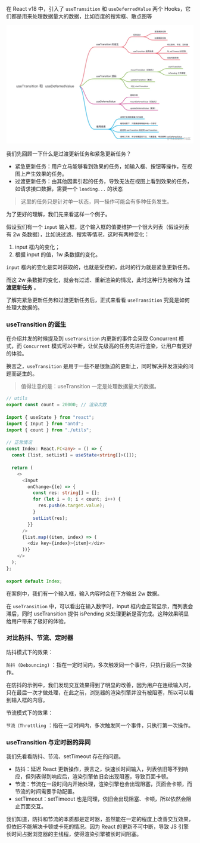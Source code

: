 在 React v18 中，引入了 `useTransition` 和 `useDeferredValue` 两个 Hooks，它们都是用来处理数据量大的数据，比如百度的搜索框、散点图等

![img.png](img.png)

我们先回顾一下什么是过渡更新任务和紧急更新任务？

* 紧急更新任务：用户立马能够看到效果的任务，如输入框、按钮等操作，在视图上产生效果的任务。
* 过渡更新任务：由其他因素引起的任务，导致无法在视图上看到效果的任务，如请求接口数据，需要一个 `loading...` 的状态

> 这里的任务只是针对单一状态，同一操作可能会有多种任务发生。

为了更好的理解，我们先来看这样一个例子。

假设我们有一个 `input` 输入框，这个输入框的值要维护一个很大列表（假设列表有 2w 条数据），比如说过滤、搜索等情况，这时有两种变化：

1. input 框内的变化；
2. 根据 input 的值，1w 条数据的变化。

`input` 框内的变化是实时获取的，也就是受控的，此时的行为就是紧急更新任务。


而这 2w 条数据的变化，就会有过滤、重新渲染的情况，此时这种行为被称为 **过渡更新任务** 。

了解完紧急更新任务和过渡更新任务后，正式来看看 `useTransition` 究竟是如何处理大数据的。

### useTransition 的诞生

在介绍并发的时候提及到 `useTransition` 内更新的事件会采取 Concurrent 模式，而 `Concurrent` 模式可以中断，让优先级高的任务先进行渲染，让用户有更好的体验。

换言之，`useTransition` 是用于一些不是很急迫的更新上，同时解决并发渲染的问题而诞生的。

> 值得注意的是：useTransition 一定是处理数据量大的数据。

```ts
// utils 
export const count = 20000; // 渲染次数

import { useState } from "react";
import { Input } from "antd";
import { count } from "./utils";

// 正常情况
const Index: React.FC<any> = () => {
  const [list, setList] = useState<string[]>([]);

  return (
    <>
      <Input
        onChange={(e) => {
          const res: string[] = [];
          for (let i = 0; i < count; i++) {
            res.push(e.target.value);
          }
          setList(res);
        }}
      />
      {list.map((item, index) => (
        <div key={index}>{item}</div>
      ))}
    </>
  );
};

export default Index;
```

在案例中，我们有一个输入框，输入内容时会在下方输出 2w 数据。

在 `useTransition` 中，可以看出在输入数字时，input 框内会正常显示，而列表会滞后，同时 useTransition 提供 isPending 来处理更新是否完成。这种效果明显给用户带来了极好的体验。

### 对比防抖、节流、定时器

防抖模式下的效果：

`防抖 (Debouncing)` ：指在一定时间内，多次触发同一个事件，只执行最后一次操作。

在防抖的示例中，我们发现交互效果得到了明显的改善，因为用户在连续输入时，只在最后一次才做处理，在此之前，浏览器的渲染引擎并没有被阻塞，所以可以看到输入框的内容。

节流模式下的效果：

`节流（Throttling` ：指在一定时间内，多次触发同一个事件，只执行第一次操作。

### useTransition 与定时器的异同

我们先看看防抖、节流、setTimeout 存在的问题。

* 防抖：延迟 React 更新操作，换言之，快速长时间输入，列表依旧等不到响应，但列表得到响应后，渲染引擎依旧会出现阻塞，导致页面卡顿。
* 节流：节流在一段时间内开始处理，渲染引擎也会出现阻塞，页面会卡顿，而节流的时间需要手动配置。
* setTimeout：setTimeout 也是同理，依旧会出现阻塞、卡顿，所以依然会阻止页面交互。

我们知道，防抖和节流的本质都是定时器，虽然能在一定的程度上改善交互效果，但依旧不能解决卡顿或卡死的情况。因为 React 的更新不可中断，导致 JS 引擎长时间占据浏览器的主线程，使得渲染引擎被长时间阻塞。



















